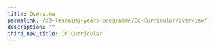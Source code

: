```yaml
---
title: Overview
permalink: /x3-learning-years-programme/Co-Curricular/overview/
description: ""
third_nav_title: Co Curricular
---
```

